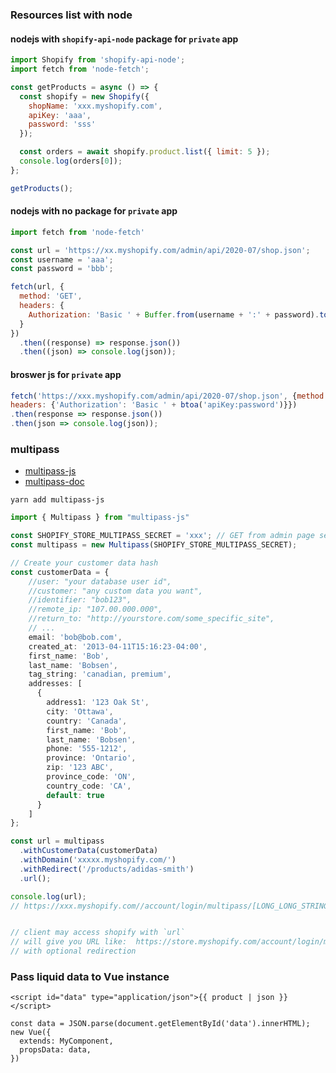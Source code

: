 ### Resources list with node

#### nodejs with `shopify-api-node` package for `private` app
```js
import Shopify from 'shopify-api-node';
import fetch from 'node-fetch';

const getProducts = async () => {
  const shopify = new Shopify({
    shopName: 'xxx.myshopify.com',
    apiKey: 'aaa',
    password: 'sss'
  });

  const orders = await shopify.product.list({ limit: 5 });
  console.log(orders[0]);
};

getProducts();
```

#### nodejs with no package for `private` app
```js
import fetch from 'node-fetch'

const url = 'https://xx.myshopify.com/admin/api/2020-07/shop.json';
const username = 'aaa';
const password = 'bbb';

fetch(url, {
  method: 'GET',
  headers: {
    Authorization: 'Basic ' + Buffer.from(username + ':' + password).toString('base64')
  }
})
  .then((response) => response.json())
  .then((json) => console.log(json));

```

#### broswer js for `private` app

```js
fetch('https://xxx.myshopify.com/admin/api/2020-07/shop.json', {method:'GET',
headers: {'Authorization': 'Basic ' + btoa('apiKey:password')}})
.then(response => response.json())
.then(json => console.log(json));
```

### multipass

 - [multipass-js](https://github.com/softmarshmallow/multipass-js)
 - [multipass-doc](https://shopify.dev/docs/admin-api/rest/reference/plus/multipass)

```
yarn add multipass-js
```

```ts
import { Multipass } from "multipass-js"

const SHOPIFY_STORE_MULTIPASS_SECRET = 'xxx'; // GET from admin page setting => checkout => enable Multipass loginultip
const multipass = new Multipass(SHOPIFY_STORE_MULTIPASS_SECRET);

// Create your customer data hash
const customerData = {
    //user: "your database user id",
    //customer: "any custom data you want",
    //identifier: "bob123",
    //remote_ip: "107.00.000.000",
    //return_to: "http://yourstore.com/some_specific_site",
    // ...
    email: 'bob@bob.com',
    created_at: '2013-04-11T15:16:23-04:00',
    first_name: 'Bob',
    last_name: 'Bobsen',
    tag_string: 'canadian, premium',
    addresses: [
      {
        address1: '123 Oak St',
        city: 'Ottawa',
        country: 'Canada',
        first_name: 'Bob',
        last_name: 'Bobsen',
        phone: '555-1212',
        province: 'Ontario',
        zip: '123 ABC',
        province_code: 'ON',
        country_code: 'CA',
        default: true
      }
    ]
};

const url = multipass
  .withCustomerData(customerData)
  .withDomain('xxxxx.myshopify.com/')
  .withRedirect('/products/adidas-smith')
  .url();

console.log(url);
// https://xxx.myshopify.com//account/login/multipass/[LONG_LONG_STRING]


// client may access shopify with `url`
// will give you URL like:  https://store.myshopify.com/account/login/multipass/<MULTIPASS-TOKEN>
// with optional redirection
```

### Pass liquid data to Vue instance

```
<script id="data" type="application/json">{{ product | json }}</script>
```
```
const data = JSON.parse(document.getElementById('data').innerHTML);
new Vue({
  extends: MyComponent,
  propsData: data,
})
```
